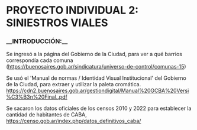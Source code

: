 <p align="center">
<h1> PROYECTO INDIVIDUAL 2: SINIESTROS VIALES </h1>
</p>

<h3>__INTRODUCCIÓN:__</h3>



Se ingresó a la página del Gobierno de la Ciudad, para ver a qué barrios correspondía cada comuna (https://buenosaires.gob.ar/sindicatura/universo-de-control/comunas-15)

Se usó el 'Manual de normas / Identidad Visual Institucional' del Gobierno de la Ciudad, para extraer y utilizar la paleta cromática.
https://cdn2.buenosaires.gob.ar/gestiondigital/Manual%20GCBA%20Versi%C3%B3n%20Final..pdf

Se sacaron los datos oficiales de los censos 2010 y 2022 para establecer la cantidad de habitantes de CABA, https://censo.gob.ar/index.php/datos_definitivos_caba/
